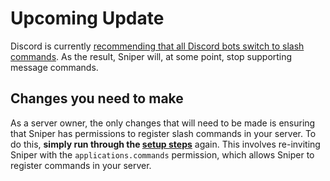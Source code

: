 # Upcoming Update

Discord is currently [recommending that all Discord bots switch to slash commands](https://support-dev.discord.com/hc/en-us/articles/4404772028055).
As the result, Sniper will, at some point, stop supporting message commands.

## Changes you need to make

As a server owner, the only changes that will need to be made is ensuring that Sniper has permissions to register slash commands in your server.
To do this, **simply run through the [setup steps](./setup.md)** again.
This involves re-inviting Sniper with the `applications.commands` permission, which allows Sniper to register commands in your server.
